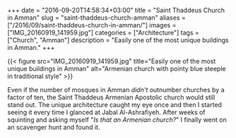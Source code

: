 +++
date = "2016-09-20T14:58:34+03:00"
title = "Saint Thaddeus Church in Amman"
slug = "saint-thaddeus-church-amman"
aliases = ["/2016/09/saint-thaddeus-church-in-amman/"]
images = ["IMG_20160919_141959.jpg"]
categories = ["Architecture"]
tags = ["Church", "Amman"]
description = "Easily one of the most unique buildings in Amman."
+++

{{< figure src="IMG_20160919_141959.jpg" title="Easily one of the most unique buildings in Amman" alt="Armenian church with pointy blue steeple in traditional style" >}}

Even if the number of mosques in Amman *didn't* outnumber churches by a factor of ten, the Saint Thaddeus Armenian Apostolic church would still stand out. The unique architecture caught my eye once and then I started seeing it every time I glanced at Jabal Al-Ashrafiyeh. After weeks of squinting and asking myself "*Is that an Armenian church?*" I finally went on an scavenger hunt and found it.

<!--more-->
